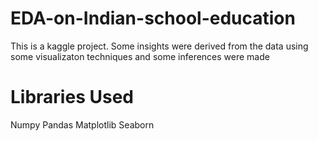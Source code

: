 # EDA-on-Indian-school-education
This is a kaggle project. Some insights were derived from the data using some visualizaton techniques and some inferences were made
# Libraries Used
Numpy
Pandas
Matplotlib
Seaborn
